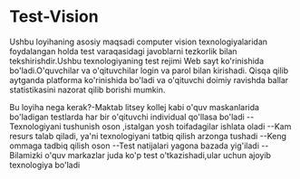 # Test-Vision
Ushbu loyihaning asosiy maqsadi computer vision texnologiyalaridan foydalangan holda test varaqasidagi javoblarni tezkorlik bilan tekshirishdir.Ushbu texnologiyaning test rejimi Web sayt ko'rinishida bo'ladi.O'quvchilar va o'qituvchilar login va parol bilan kirishadi.
Qisqa qilib aytganda platforma ko'rinishida bo'ladi va o'qituvchi doimiy ravishda ballar statistikasini nazorat qilib borishi mumkin.


Bu loyiha nega kerak?-Maktab litsey kollej kabi o'quv maskanlarida bo'ladigan testlarda har bir o'qituvchi individual qo'llasa bo'ladi 
--Texnologiyani tushunish oson ,istalgan yosh toifadagilar ishlata oladi
--Kam resurs talab qiladi, ya'ni texnologiyani tatbiq qilish arzonga tushadi 
--Keng ommaga tadbiq qilish oson
--Test natijalari yagona bazada yig'iladi
--Bilamizki o'quv markazlar juda ko'p test o'tkazishadi,ular uchun ajoyib texnologiya bo'ladi

